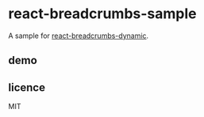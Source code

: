 # react-breadcrumbs-sample

A sample for [react\-breadcrumbs\-dynamic](https://github.com/oklas/react-breadcrumbs-dynamic).

## demo

## licence

MIT